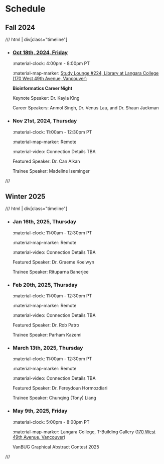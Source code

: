 # Schedule

## Fall 2024

/// html | div[class="timeline"]

- ### [Oct 18th, 2024, Friday](./archive/2024/2024-10-18.md)

    :material-clock: 4:00pm - 8:00pm PT

    :material-map-marker: [Study Lounge #224, Library at Langara College (170 West 49th Avenue, Vancouver)](https://langara.ca/campus-facilities/campus-maps/pdf/library.pdf)

    **Bioinformatics Career Night**

    Keynote Speaker: Dr. Kayla King

    Career Speakers: Anmol Singh, Dr. Venus Lau, and Dr. Shaun Jackman

- ### Nov 21st, 2024, Thursday

    :material-clock: 11:00am - 12:30pm PT

    :material-map-marker: Remote

    :material-video: Connection Details TBA

    Featured Speaker: Dr. Can Alkan

    Trainee Speaker: Madeline Iseminger

///

## Winter 2025

/// html | div[class="timeline"]

- ### Jan 16th, 2025, Thursday

    :material-clock: 11:00am - 12:30pm PT

    :material-map-marker: Remote

    :material-video: Connection Details TBA

    Featured Speaker: Dr. Graeme Koelwyn

    Trainee Speaker: Rituparna Banerjee

- ### Feb 20th, 2025, Thursday

    :material-clock: 11:00am - 12:30pm PT

    :material-map-marker: Remote

    :material-video: Connection Details TBA

    Featured Speaker: Dr. Rob Patro

    Trainee Speaker: Parham Kazemi

- ### March 13th, 2025, Thursday

    :material-clock: 11:00am - 12:30pm PT

    :material-map-marker: Remote

    :material-video: Connection Details TBA

    Featured Speaker: Dr. Fereydoun Hormozdiari

    Trainee Speaker: Chunqing (Tony) Liang

- ### May 9th, 2025, Friday

    :material-clock: 5:00pm - 8:00pm PT

    :material-map-marker: Langara College, T-Building Gallery ([170 West 49th Avenue, Vancouver](https://goo.gl/maps/GEVZkaKNvhAipUqF7))

    VanBUG Graphical Abstract Contest 2025

///
